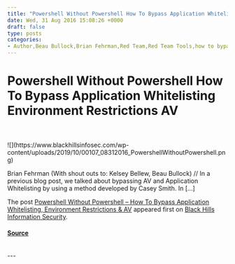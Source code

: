 ```yaml
---
title: "Powershell Without Powershell How To Bypass Application Whitelisting Environment Restrictions AV"
date: Wed, 31 Aug 2016 15:08:26 +0000
draft: false
type: posts
categories: 
- Author,Beau Bullock,Brian Fehrman,Red Team,Red Team Tools,how to bypass Anti Virus,How to bypass AV,How to bypass whitelisting,PowerShell,PowerShell without PowerShell,What to do when PowerShell is banned
---
```

# Powershell Without Powershell How To Bypass Application Whitelisting Environment Restrictions AV

<br/>

<br/>
![](https://www.blackhillsinfosec.com/wp-content/uploads/2019/10/00107_08312016_PowershellWithoutPowershell.png)

Brian Fehrman (With shout outs to: Kelsey Bellew, Beau Bullock) // In a previous blog post, we talked about bypassing AV and Application Whitelisting by using a method developed by Casey Smith. In \[…\]

The post [Powershell Without Powershell – How To Bypass Application Whitelisting, Environment Restrictions & AV](https://www.blackhillsinfosec.com/powershell-without-powershell-how-to-bypass-application-whitelisting-environment-restrictions-av/) appeared first on [Black Hills Information Security](https://www.blackhillsinfosec.com).

#### [Source](https://www.blackhillsinfosec.com/powershell-without-powershell-how-to-bypass-application-whitelisting-environment-restrictions-av/)

<br/>
---
